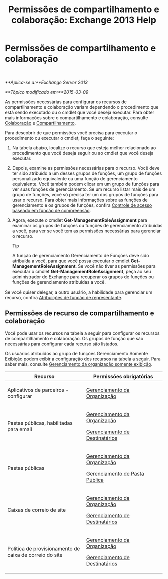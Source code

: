 ﻿---
title: 'Permissões de compartilhamento e colaboração: Exchange 2013 Help'
TOCTitle: Permissões de compartilhamento e colaboração
ms:assetid: b7fa4b7c-1266-45bd-a14b-f66be0459cc5
ms:mtpsurl: https://technet.microsoft.com/pt-br/library/JJ150556(v=EXCHG.150)
ms:contentKeyID: 50486471
ms.date: 05/22/2018
mtps_version: v=EXCHG.150
ms.translationtype: MT
---

# Permissões de compartilhamento e colaboração

 

_**Aplica-se a:**Exchange Server 2013_

_**Tópico modificado em:**2015-03-09_

As permissões necessárias para configurar os recursos de compartilhamento e colaboração variam dependendo o procedimento que está sendo executado ou o cmdlet que você deseja executar. Para obter mais informações sobre o compartilhamento e colaboração, consulte [Colaboração](collaboration-exchange-2013-help.md) e [Compartilhamento](sharing-exchange-2013-help.md).

Para descobrir de que permissões você precisa para executar o procedimento ou executar o cmdlet, faça o seguinte:

1.  Na tabela abaixo, localize o recurso que esteja melhor relacionado ao procedimento que você deseja seguir ou ao cmdlet que você deseja executar.

2.  Depois, examine as permissões necessárias para o recurso. Você deve ter sido atribuído a um desses grupos de funções, um grupo de funções personalizado equivalente ou uma função de gerenciamento equivalente. Você também podem clicar em um grupo de funções para ver suas funções de gerenciamento. Se um recurso listar mais de um grupo de funções, você só precisa ter um dos grupos de funções para usar o recurso. Para obter mais informações sobre as funções de gerenciamento e os grupos de funções, confira [Controle de acesso baseado em função de compreensão](understanding-role-based-access-control-exchange-2013-help.md).

3.  Agora, execute o cmdlet **Get-ManagementRoleAssignment** para examinar os grupos de funções ou funções de gerenciamento atribuídas a você, para ver se você tem as permissões necessárias para gerenciar o recurso.
    

    > [!TIP]
    > A função de gerenciamento Gerenciamento de Funções deve sido atribuída a você, para que você possa executar o cmdlet <STRONG>Get-ManagementRoleAssignment</STRONG>. Se você não tiver as permissões para executar o cmdlet <STRONG>Get-ManagementRoleAssignment</STRONG>, peça ao seu administrador do Exchange para recuperar os grupos de funções ou funções de gerenciamento atribuídas a você.



Se você quiser delegar, a outro usuário, a habilidade para gerenciar um recurso, confira [Atribuições de função de representante](delegate-role-assignments-exchange-2013-help.md).

## Permissões de recurso de compartilhamento e colaboração

Você pode usar os recursos na tabela a seguir para configurar os recursos de compartilhamento e colaboração. Os grupos de função que são necessárias para configurar cada recurso são listados.

Os usuários atribuídos ao grupo de funções Gerenciamento Somente Exibição podem exibir a configuração dos recursos na tabela a seguir. Para saber mais, consulte [Gerenciamento da organização somente exibição](view-only-organization-management-exchange-2013-help.md).


<table>
<colgroup>
<col style="width: 50%" />
<col style="width: 50%" />
</colgroup>
<thead>
<tr class="header">
<th>Recurso</th>
<th>Permissões obrigatórias</th>
</tr>
</thead>
<tbody>
<tr class="odd">
<td><p>Aplicativos de parceiros - configurar</p></td>
<td><p><a href="organization-management-exchange-2013-help.md">Gerenciamento da Organização</a></p></td>
</tr>
<tr class="even">
<td><p>Pastas públicas, habilitadas para email</p></td>
<td><p><a href="organization-management-exchange-2013-help.md">Gerenciamento da Organização</a></p>
<p><a href="recipient-management-exchange-2013-help.md">Gerenciamento de Destinatários</a></p></td>
</tr>
<tr class="odd">
<td><p>Pastas públicas</p></td>
<td><p><a href="organization-management-exchange-2013-help.md">Gerenciamento da Organização</a></p>
<p><a href="public-folder-management-exchange-2013-help.md">Gerenciamento de Pasta Pública</a></p></td>
</tr>
<tr class="even">
<td><p>Caixas de correio de site</p></td>
<td><p><a href="organization-management-exchange-2013-help.md">Gerenciamento da Organização</a></p>
<p><a href="recipient-management-exchange-2013-help.md">Gerenciamento de Destinatários</a></p></td>
</tr>
<tr class="odd">
<td><p>Política de provisionamento de caixa de correio do site</p></td>
<td><p><a href="organization-management-exchange-2013-help.md">Gerenciamento da Organização</a></p>
<p><a href="recipient-management-exchange-2013-help.md">Gerenciamento de Destinatários</a></p></td>
</tr>
</tbody>
</table>

